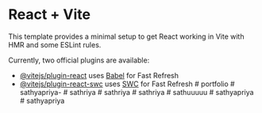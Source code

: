 # React + Vite

This template provides a minimal setup to get React working in Vite with HMR and some ESLint rules.

Currently, two official plugins are available:

- [@vitejs/plugin-react](https://github.com/vitejs/vite-plugin-react/blob/main/packages/plugin-react/README.md) uses [Babel](https://babeljs.io/) for Fast Refresh
- [@vitejs/plugin-react-swc](https://github.com/vitejs/vite-plugin-react-swc) uses [SWC](https://swc.rs/) for Fast Refresh
#   p o r t f o l i o  
 #   s a t h y a p r i y a -  
 #   s a t h r i y a  
 #   s a t h r i y a  
 #   s a t h r i y a  
 #   s a t h u u u u u  
 #   s a t h y a p r i y a  
 #   s a t h y a p r i y a  
 